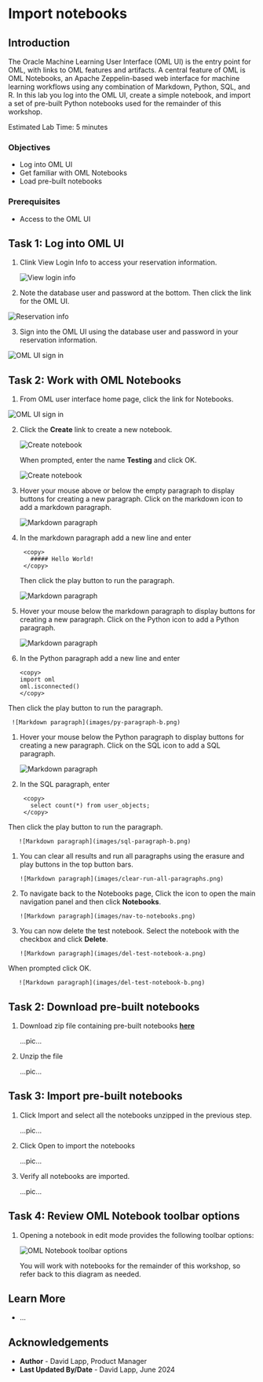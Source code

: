 # Import notebooks

## Introduction

The Oracle Machine Learning User Interface (OML UI) is the entry point for OML, with links to OML features and artifacts. A central feature of OML is OML Notebooks, an Apache Zeppelin-based web interface for machine learning workflows using any combination of Markdown, Python, SQL, and R. In this lab you log into the OML UI, create a simple notebook, and import a set of pre-built Python notebooks used for the remainder of this workshop.

Estimated Lab Time: 5 minutes

### Objectives

* Log into OML UI
* Get familiar with OML Notebooks
* Load pre-built notebooks

### Prerequisites

* Access to the OML UI

## Task 1: Log into OML UI

1. Clink View Login Info to access your reservation information. 

   ![View login info](images/view-login-info.png)

2. Note the database user and password at the bottom. Then click the link for the OML UI. 

  ![Reservation info](images/reservation-information.png)

3. Sign into the OML UI using the database user and password in your reservation information.

  ![OML UI sign in](images/omluser-signin.png)

## Task 2: Work with OML Notebooks

1. From OML user interface home page, click the link for Notebooks. 

  ![OML UI sign in](images/oml-homepage.png)

2. Click the **Create** link to create a new notebook.

     ![Create notebook](images/create-notebook-a.png)

   When prompted, enter the name **Testing** and click OK.

      ![Create notebook](images/create-notebook-b.png)

3. Hover your mouse above or below the empty paragraph to display buttons for creating a new paragraph. Click on the markdown icon to add a markdown paragraph.

      ![Markdown paragraph](images/md-paragraph-a.png)

4. In the markdown paragraph add a new line and enter 
   
      ```
       <copy>
         ##### Hello World!
       </copy>
      ```
   
   Then click the play button to run the paragraph.

      ![Markdown paragraph](images/md-paragraph-b.png)    

5. Hover your mouse below the markdown paragraph to display buttons for creating a new paragraph. Click on the Python icon to add a Python paragraph.

      ![Markdown paragraph](images/py-paragraph-a.png)

6. In the Python paragraph add a new line and enter 
   
      ```
      <copy>
      import oml
      oml.isconnected()
      </copy>
      ``` 

  Then click the play button to run the paragraph.

     ![Markdown paragraph](images/py-paragraph-b.png)

1. Hover your mouse below the Python paragraph to display buttons for creating a new paragraph. Click on the SQL icon to add a SQL paragraph.

      ![Markdown paragraph](images/sql-paragraph-a.png)

2. In the SQL paragraph, enter 
   
      ```
       <copy>
         select count(*) from user_objects;
       </copy>
      ``` 

  Then click the play button to run the paragraph.

       ![Markdown paragraph](images/sql-paragraph-b.png)

1. You can clear all results and run all paragraphs using the erasure and play buttons in the top button bars.

       ![Markdown paragraph](images/clear-run-all-paragraphs.png)

2. To navigate back to the Notebooks page, Click the icon to open the main navigation panel and then click **Notebooks**.

       ![Markdown paragraph](images/nav-to-notebooks.png)


3. You can now delete the test notebook. Select the notebook with the checkbox and click **Delete**.

       ![Markdown paragraph](images/del-test-notebook-a.png)

  When prompted click OK.

       ![Markdown paragraph](images/del-test-notebook-b.png)


## Task 2: Download pre-built notebooks

1. Download zip file containing pre-built notebooks [**here**](files/notebooks.zip)

   ...pic...

2. Unzip the file

    ...pic...

## Task 3: Import pre-built notebooks

1. Click Import and select all the notebooks unzipped in the previous step.
    
    ...pic...

2. Click Open to import the notebooks
    
    ...pic...

3. Verify all notebooks are imported.
    
    ...pic...


## Task 4: Review OML Notebook toolbar options

1. Opening a notebook in edit mode provides the following toolbar options:

	![OML Notebook toolbar options](images/data-studio-notebook-icons.png)

    You will work with notebooks for the remainder of this workshop, so refer back to this diagram as needed.

## Learn More

* ...

## Acknowledgements

* **Author** - David Lapp, Product Manager
* **Last Updated By/Date**  - David Lapp, June 2024

